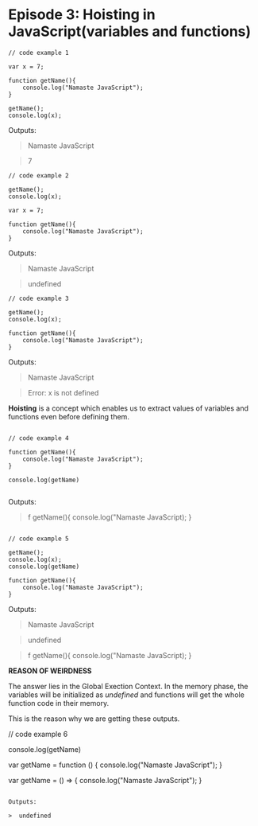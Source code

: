 # Episode 3: Hoisting in JavaScript(variables and functions)

```
// code example 1

var x = 7;

function getName(){
    console.log("Namaste JavaScript");
}

getName();
console.log(x);

```

Outputs:

>  Namaste JavaScript

>  7

```
// code example 2

getName();
console.log(x);

var x = 7;

function getName(){
    console.log("Namaste JavaScript");
}

```

 Outputs:
>  Namaste JavaScript

>  undefined

```
// code example 3

getName();
console.log(x);

function getName(){
    console.log("Namaste JavaScript");
}

```

Outputs:

>  Namaste JavaScript

>  Error: x is not defined

__Hoisting__ is a concept which enables us to extract values of variables and functions even before defining them.

```

// code example 4

function getName(){
    console.log("Namaste JavaScript");
}

console.log(getName)


```

Outputs:

> f getName(){
      console.log("Namaste JavaScript);
  }


```

// code example 5

getName();
console.log(x);
console.log(getName)

function getName(){
    console.log("Namaste JavaScript");
}

```

Outputs:
>  Namaste JavaScript

>  undefined

>  f getName(){
      console.log("Namaste JavaScript);
  }

__REASON OF WEIRDNESS__

The answer lies in the Global Exection Context. In the memory phase, the variables will be initialized as *undefined* and functions will get the whole function code in their memory.

This is the reason why we are getting these outputs.

// code example 6

console.log(getName)

var getName = function () {
    console.log("Namaste JavaScript");
}

var getName = () => {
    console.log("Namaste JavaScript");
}

```

Outputs:

>  undefined












